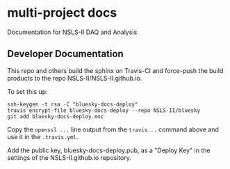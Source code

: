 # multi-project docs
Documentation for NSLS-II DAQ and Analysis

## Developer Documentation

This repo and others build the sphinx on Travis-CI and force-push the build
products to the repo NSLS-II/NSLS-II.github.io.

To set this up:

```
ssh-keygen -t rsa -C "bluesky-docs-deploy"
travis encrypt-file bluesky-docs-deploy --repo NSLS-II/bluesky
git add bluesky-docs-deploy.enc
```

Copy the `openssl ...` line output from the `travis...` command above and use
it in the `.travis.yml`.

Add the public key, bluesky-docs-deploy.pub, as a "Deploy Key" in the
settings of the NSLS-II.github.io repository.

